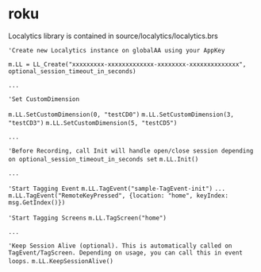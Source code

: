 # roku

Localytics library is contained in source/localytics/localytics.brs

`'Create new Localytics instance on globalAA using your AppKey`

`m.LL = LL_Create("xxxxxxxxx-xxxxxxxxxxxxx-xxxxxxxx-xxxxxxxxxxxxxx", optional_session_timeout_in_seconds)`

`...`

`'Set CustomDimension`

`m.LL.SetCustomDimension(0, "testCD0")`
`m.LL.SetCustomDimension(3, "testCD3")`
`m.LL.SetCustomDimension(5, "testCD5")`

`...`

`'Before Recording, call Init will handle open/close session depending on optional_session_timeout_in_seconds set`
`m.LL.Init()`

`...`

`'Start Tagging Event`
`m.LL.TagEvent("sample-TagEvent-init")`
`...`
`m.LL.TagEvent("RemoteKeyPressed", {location: "home", keyIndex: msg.GetIndex()})`


`'Start Tagging Screens`
`m.LL.TagScreen("home")`

`...`

`'Keep Session Alive (optional). This is automatically called on TagEvent/TagScreen. Depending on usage, you can call this in event loops.`
`m.LL.KeepSessionAlive()`
